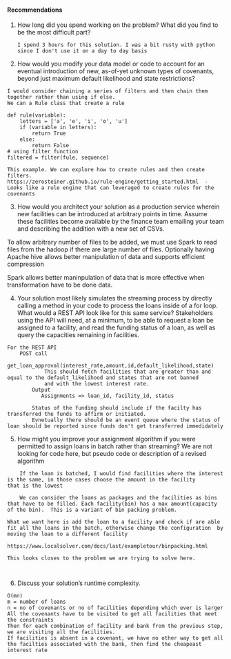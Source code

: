 #### Recommendations

1. How long did you spend working on the problem? What did you find to be the most
difficult part?

    ```I spend 3 hours for this solution. I was a bit rusty with python since I don't use it on a day to day basis```

2. How would you modify your data model or code to account for an eventual introduction
of new, as-of-yet unknown types of covenants, beyond just maximum default likelihood
and state restrictions?
```
I would consider chaining a series of filters and then chain them together rather than using if else.
We can a Rule class that create a rule

def rule(variable):
    letters = ['a', 'e', 'i', 'o', 'u']
    if (variable in letters):
        return True
    else:
        return False
# using filter function
filtered = filter(fule, sequence)

This example. We can explore how to create rules and then create filters.
https://zerosteiner.github.io/rule-engine/getting_started.html  - Looks like a rule engine that can leveraged to create rules for the covenants
```

3. How would you architect your solution as a production service wherein new facilities can
be introduced at arbitrary points in time. Assume these facilities become available by the
finance team emailing your team and describing the addition with a new set of CSVs.

To allow arbitrary number of files to be added, we must use Spark to read files from the hadoop if there are large number of files. Optionally having Apache hive allows better manipulation of data and supports efficient compression

Spark allows better maninpulation of data that is more effective when transformation have to be done data.

4. Your solution most likely simulates the streaming process by directly calling a method in
your code to process the loans inside of a for loop. What would a REST API look like for
this same service? Stakeholders using the API will need, at a minimum, to be able to
request a loan be assigned to a facility, and read the funding status of a loan, as well as
query the capacities remaining in facilities.
```
For the REST API 
    POST call 
        get_loan_approval(interest_rate,amount,id,default_likelihood,state)
            This should fetch facilities that are greater than and equal to the default_likelihood and states that are not banned
            and with the lowest interest rate.
        Output 
           Assignments => loan_id, facility_id, status
        
        Status of the funding should include if the facilty has transferred the funds to affirm or initiated.
        Evnetually there should be an event queue where the status of loan should be reported since funds don't get transferred immedidately  
```

5. How might you improve your assignment algorithm if you were permitted to assign loans
in batch rather than streaming? We are not looking for code here, but pseudo code or
description of a revised algorithm
```
    If the loan is batched, I would find facilities where the interest is the same, in those cases choose the amount in the facility 
that is the lowest
        
    We can consider the loans as packages and the facilities as bins that have to be filled. Each facility(bin) has a max amount(capacity of the bin).  This is a variant of bin packing problem.

What we want here is add the loan to a facility and check if are able fit all the loans in the batch, otherwise change the configuration  by moving the loan to a different facility

https://www.localsolver.com/docs/last/exampletour/binpacking.html

This looks closes to the problem we are trying to solve here.

            
```
6. Discuss your solution’s runtime complexity.
```
O(mn)
m = number of loans
n = no of covenants or no of facilities depending which ever is larger
All the covenants have to be visited to get all facilities that meet the constraints
Then for each combination of facility and bank from the previous step, we are visiting all the facilities.
If facilities is absent in a covenant, we have no other way to get all the facilties associated with the bank, then find the cheapeast interest rate
```
```